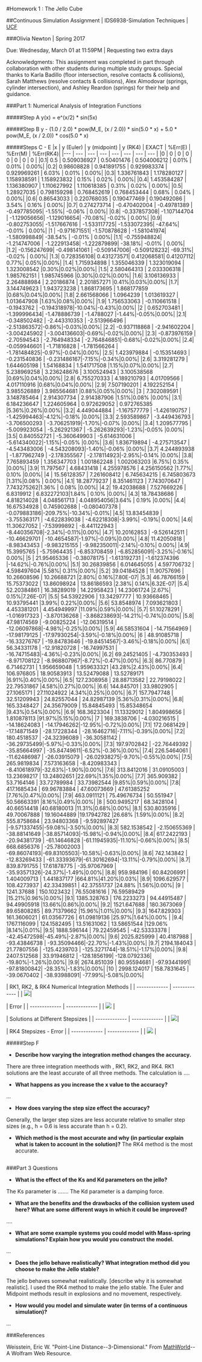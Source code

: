 #Homework 1 : The Jello Cube 

##Continuous Simulation Assignment |  IDS6938-Simulation Techniques | [UCF](http://www.ist.ucf.edu/grad/)

###Olivia Newton  |	Spring 2017


 Due: Wednesday, March 01 at 11:59PM | Requesting two extra days


Acknowledgments: This assignment was completed in part through collaboration with other students during multiple study groups. Special thanks to Karla Badillo (floor intersection, resolve contacts & collisions), Sarah Matthews (resolve contacts & collisions), Alex Almodovar (springs, cylinder intersection), and Ashley Reardon (springs) for their help and guidance.


###Part 1: Numerical Analysis of Integration Functions

#####Step A
y(x) = e^(x/2) * sin(5x)

#####Step B
y - (1.0 / 2.0) * pow(M_E, (x / 2.0)) * sin(5.0 * x) + 5.0 * pow(M_E, (x / 2.0)) * cos(5.0 * x)

#####Steps C - E
|x | y (Euler) | y (midpoint) | y (RK4) | EXACT | %Err(E) | %Err(M) | %Err(RK4)|
|--- | --- | --- | --- | --- | --- | --- | --- |
|0 | 0 | 0 | 0 | 0 | 0 | 0 | 0 |
|0.1| 0.5 | 0.509036927 | 0.50401476 | 0.504006212 | 0.01% | 0.01% | 0.00%|
|0.2| 0.98608828 | 0.941891755 | 0.929983374 | 0.929969261 | 6.03% | 0.01% | 0.00%|
|0.3| 1.336761843 | 1.178280127 | 1.158938591 | 1.158923832 | 0.15% | 0.02% | 0.00%|
|0.4| 1.453584287 | 1.136380907 | 1.110627992 | 1.110618385 | 0.31% | 0.02% | 0.00%|
|0.5| 1.28927035 | 0.798159298 | 0.768452619 | 0.768453444 | 0.68% | 0.04% | 0.00%|
|0.6| 0.86543033 | 0.220768035 | 0.190477469 | 0.190492086 | 3.54% | 0.16% | 0.00%|
|0.7| 0.274273714 | -0.470402004 | -0.49781389 | -0.497785095| -1.55%| -0.06% | 0.00%|
|0.8| -0.337857308| -1.107144704 | -1.129056656| -1.129016654| -70.08%| -0.02% | 0.00%|
|0.9| -0.802753055| -1.517667616 | -1.533117725| -1.533072395| -47.64%| -0.01% | 0.00%|
|1  | -0.971671551| -1.570878628 | -1.581041974| -1.580998849| -38.54% | -0.01% | 0.00%|
|1.1| -0.755948824| -1.214747006 | -1.222913458| -1.222879899| -38.18%| -0.01% | 0.00%|
|1.2| -0.156247699| -0.498141061 | -0.509147006| -0.509128232| -69.31%| -0.02% | 0.00%|
|1.3| 0.728356108| 0.431273571| 0.412068581| 0.41207112|	0.77%| 0.05%|0.00%|
|1.4|	1.715934898	 |	1.355046339 |	1.323019094	 |	1.323008542 |0.30%|0.02%|0.00%|
|1.5|	2.580464313	 |	2.033306318	 |	1.985762151	 |	1.985745966 |0.30%|0.02%|0.00%|
|1.6|	3.106136933	 |	2.264888984 |	2.20186874	 |	2.201857271 |0.41%|0.03%|0.00%|
|1.7|	3.144749623	 |	1.943723238	 |	1.868173695	 |	1.868177859 |0.68%|0.04%|0.00%|
|1.8|	2.661568066	 |	1.0964239 |	1.013619327	 |	1.013647908 |1.63%|0.08%|0.00%|
|1.9|	1.756533063	 |	-0.110661518 |	-0.1943762	 |	-0.194318978|-10.04%|-0.43%|0.00%|
|2  |	0.652703481	 |	-1.399996434|	-1.478886739 |	-1.4788027 |-1.44%|-0.05%|0.00%|
|2.1|	-0.348502482 |	-2.443310353 |	-2.513966496 |	-2.513863572|-0.86%|-0.03%|0.00%|
|2.2|	-0.937118868 |	-2.941602204 |	-3.004245902 |	-3.004136603|-0.69%|-0.02%|0.00%|
|2.3|	-0.873976159 |	-2.70594543	 |	-2.764948334 |	-2.764846851|-0.68%|-0.02%|0.00%|
|2.4|	-0.059946601 |	-1.71816828	 |	-1.781566264 |	-1.781484825|-0.97%|-0.04%|0.00%|
|2.5|	1.423979884	 |	-0.153514693 |	-0.231540836 |	-0.231486167|-7.15%|-0.34%|0.00%|
|2.6|	3.319281279	 |	1.644605198	 |	1.54168834	 |	1.541717508	 |1.15%|0.07%|0.00%|
|2.7|	5.238969258	 |	3.236248676	 |	3.100524943	 |	3.100538568	 |0.69%|0.04%|0.00%|
|2.8|	6.755270333	 |	4.189210793	 |	4.01709566	 |	4.017110916	 |0.68%|0.04%|0.00%|
|2.9|	7.507190201	 |	4.192252154	 |	3.985526889	 |	3.985564681	 |0.88%|0.05%|0.00%|
|3  |	7.302089591	 |	3.148785464	 |	2.914307734	 |	2.914387906	 |1.51%|0.08% |0.00%|
|3.1|	6.184236647	 |	1.224605964	 |	0.972629052	 |	0.972765385	 |5.36%|0.26%|0.00%|
|3.2|	4.449044884	 |	-1.167577779 |	-1.426190757 |	-1.425994463|-4.12%|-0.18% |0.00%|
|3.3|	2.593589867	 |	-3.449436793 |	-3.706500293 |	-3.706251919|-1.70%|-0.07% |0.00%|
|3.4|	1.209577795	 |	-5.009923054 |	-5.262921367 |	-5.262639293|-1.23%|-0.05% |0.00%|
|3.5|	0.840552721	 |	-5.360649903 |	-5.614631006 |	-5.614340022|-1.15%|-0.05% |0.00%|
|3.6|	1.836719894	 |	-4.275713547 |	-4.543483006 |	-4.543208093|-1.40%|-0.06% |0.00%|
|3.7|	4.244893938	 |	-1.877962749 |	-2.178355567 |	-2.178114923|-2.95%|-0.14% |0.00%|
|3.8|	7.765893459	 |	1.356347703	 |	1.001862248	 |	1.002063203	|6.75%|	0.35% |0.00%|
|3.9|	11.797567	 |	4.68431418	 |	4.255978576	 |	4.256150562	|1.77%|	0.10% |0.00%|
|4  |	15.56128357	 |	7.261608412	 |	6.745634215	 |	6.745803673	 |1.31%|0.08% |	0.00%|
|4.1|	18.28779237	 |	8.351461123	 |	7.743070647	 |	7.743275262|1.36% |	0.08% |0.00%|
|4.2|	19.42038688	 |	7.527669226	 |	6.8319912	 |	6.832272103|1.84% |	0.10% |0.00%|
|4.3|	18.78438686	 |	4.818214028	 |	4.048561713	 |	4.048954056|3.64% |	0.19% |0.00%|
|4.4|	16.67534928	 |	0.745902688	 |	-0.080407378 |	-0.079883186|-209.75%|-10.34%|-0.01%|
|4.5|	13.83454839	 |	-3.755363171 |	-4.622839038 |	-4.62218308|-3.99%|	-0.19%|	0.00%|
|4.6|	11.30627052	 |	-7.53999892	 |	-8.441122943 |	-8.440356708|-2.34%|-0.11%|0.00%|
|4.7|	10.20162853	 |	-9.526142511 |	-10.46629701 |	-10.4654587|-1.97%|-0.09%|0.00%|
|4.8|	11.42050818	 |	-8.98343453	 |	-9.983215155 |	-9.982350011|-2.14%|-0.10%|	0.00%|
|4.9|	15.3995765	 |	-5.75964435	 |	-6.853708459 |	-6.852856091|-3.25%|-0.16%|	0.00%|
|5  |	21.95465336	 |	-0.38078175	 |	-1.613192731 |	-1.612374396 |-14.62%|-0.76%|0.00%|
|5.1|	30.26839856	 |	6.014645055	 |	4.597706732	 |	4.598497604 |5.58%|	0.31%|0.00%|
|5.2|	39.04184528	 |	11.90757696	 |	10.26608596	 |	10.26688721 |2.80%|	0.16%|7.80E-07|
|5.3|	46.78766159	 |	15.75373022	 |	13.86098924	 |	13.86186593 |2.38%|	0.14%|6.32E-07|
|5.4|	52.20384861	 |	16.38289019	 |	14.22958423	 |	14.23061724 |2.67%|	0.15%|7.26E-07|
|5.5|	54.53922906	 |	13.34297777	 |	10.93668465	 |	10.93795441 |3.99%|	0.22%|0.00%|
|5.6|	53.8548974	 |	7.093621803	 |	4.453381201	 |	4.454949997 |11.09%|0.59%|0.00%|
|5.7|	51.10278291	 |	-1.016917323 |	-3.870136268 |	-3.868238693|-14.21%|-0.74%|0.00%|
|5.8|	47.98174569	 |	-9.00825224	 |	-12.06319514 |	-12.06097868|-4.98%|-0.25%|0.00%|
|5.9|	46.58531604	 |	-14.71564969 |	-17.98179125 |	-17.97930254|-3.59%|-0.18%|0.00%|
|6  |	48.91085718	 |	-16.33276767 |	-19.84783646 |	-19.84514567|-3.46%|-0.18%|0.00%|
|6.1|	56.34331178	 |	-12.91820728 |	-16.74997531 |	-16.74715483|-4.36%|-0.23%|0.00%|
|6.2|	69.24521405	 |	-4.730353493 |	-8.971708122 |	-8.968807967|-8.72%|-0.47%|0.00%|
|6.3|	86.770879	 |	6.71462731	 |	1.956659048	 |	1.959633321	 |43.28%|2.43%|0.00%|
|6.4|	106.976805	 |	18.90583913	 |	13.52479088	 |	13.52789171	 |6.91%|0.40%|0.00%|
|6.5|	127.2308958	 |	28.88713582	 |	22.79198022	 |	22.79531867	 |4.58%|0.27%|0.00%|
|6.6|	144.845701	 |	33.9802905	 |	27.1065171	 |	27.11024922	 |4.34%|0.25%|0.00%|
|6.7|	157.7947748	 |	32.51209943	 |	24.82557044	 |	24.82987139	 |5.36%|0.31%|0.00%|
|6.8|	165.3348427	 |	24.35679009	 |	15.84845493	 |	15.85348654	 |9.43%|0.54%|0.00%|
|6.9|	168.3623304	 |	11.13329012	 |	1.804998656	 |	1.810878113	 |91.97%|5.15%|0.00%|
|7  |	169.3838706	 |	-4.030216515 |	-14.18624083 |	-14.17946262|-12.95%|-0.72%|0.00%|
|7.1|	172.0681429	 |	-17.14871549 |	-28.17228344 |	-28.16462716|-7.11%|-0.39%|0.00%|
|7.2|	180.4518537	 |	-24.32396089 |	-36.30581142 |	-36.29735499|-5.97%|-0.33%|0.00%|
|7.3|	197.9702842	 |	-22.76449392 |	-35.85664997 |	-35.84749611|-6.52%|-0.36%|0.00%|
|7.4|	226.5464061	 |	-11.62486987 |	-26.03915079 |	-26.02938275|-9.70%|-0.55%|0.00%|
|7.5|	265.9819834	 |	7.573163658	 |	-8.420983343 |	-8.410618979|-32.63%|-1.90%|0.00%|
|7.6|	313.8412016	 |	31.09105003	 |	13.23698217	 |	13.24802651 |22.69%|1.35%|0.00%|
|7.7|	365.909382	 |	53.7164146	 |	33.72789984	 |	33.73982544 |9.85%|0.59%|0.00%|
|7.8|	417.1685434	 |	69.96783884	 |	47.60073669	 |	47.61385252 |7.76%|0.47%|0.00%|
|7.9|	463.0911121	 |	75.49676734	 |	50.551947 |	50.56663391	 |8.16%|0.49%|0.00%|
|8  |	500.9495217	 |	68.3428104	 |	40.66514418	 |40.68180013 |11.31%|0.68%|0.00%|
|8.1|	530.8035916	 |	49.70067888	 |	19.16044889 |19.17942782 |26.68% |1.59%|0.00%|
|8.2|	555.8758684	 |	23.94803368	 |	-9.592897427 |-9.571337455|-59.08%|-3.50%|0.00%|
|8.3|	582.1538542	 |	-2.150655369 |	-38.88141649 |-38.85714093|-15.98%|-0.94%|0.00%|
|8.4|	617.2422193	 |	-20.94381739 |	-61.14646828 |-61.11945935|-11.10%|-0.66%|0.00%|
|8.5|	668.6856376	 |	-25.78002003 |	-69.86074193|-69.83105503|-10.58%|-0.63%|0.00%|
|8.6|	742.143842	 |	-12.83269433 |	-61.33393679|-61.30162694|-13.11%|-0.79%|0.00%|
|8.7|	839.8791755	 |	17.61878775	 |	-35.97067969 |	-35.93571326|-24.37%|-1.49%|0.00%|
|8.8|	959.984196	 |	60.84206991	 |	1.404009713	 |	1.441837177	|664.81%|41.20%|0.03%|
|8.9|	1096.629577	 |	108.4273937	 |	42.33439851	 |	42.37551737	|24.88%	|1.56%|0.00%|
|9  |	1241.37688	 |	150.1023432	 |	76.55081616	 |	76.59589429	|15.21%|0.96%|0.00%|
|9.1|	1385.328763	 |	176.2233273	 |	94.44915487	 |	94.49905918	|13.66%|0.86%|0.00%|
|9.2|	1521.647688	 |	180.3673069	 |	89.65808285	 |	89.71379662	|15.96%|1.01%|0.00%|
|9.3|	1647.829303	 |	161.3606021	 |	61.03567726	 |	61.09819136	|25.97%|1.64%|0.00% |
|9.4|	1767.116099	 |	124.1582495	 |	13.51631062	 |	13.58651544	|129.06% |8.14%|0.01%|
|9.5|	1888.596144	 |	79.22459545	 |	-42.53333378 |	-42.45472598|-45.49%|-2.87%|0.00%|
|9.6|	2025.825999	 |	40.4187988	 |	-93.43846738 |	-93.35094466|-22.70%|-1.43%|0.00%|
|9.7|	2194.184043	 |	21.77807556	 |	-125.4239703 |	-125.3271744|-18.51%|-1.17%|0.00%|
|9.8| 2407.512568 | 33.91946812 | -128.1856199| -128.0792336| -19.80%|-1.26%|0.00%|
|9.9| 2674.851039 | 80.95594681 | -97.93441991| -97.81800842| -28.35%|-1.83%|0.00%|
|10 | 2998.124017 | 158.7831645 | -39.0670402 | -38.93988091| -77.99%|-5.08%|0.00%|





| RK1, RK2, & RK4 Numerical Integration Methods | 
| ------------- | ------------- |
| ![](images/solutions.PNG?raw=true)|


| Error | 
| ------------- | ------------- |
| ![](images/error.PNG?raw=true) |


| Solutions at Different Stepsizes | 
| ------------- | ------------- |
| ![](images/rk4stepsizesandexact.PNG?raw=true)|


| RK4 Stepsizes - Error | 
| ------------- | ------------- |
| ![](images/errorpercentageatdiffsizes.PNG?raw=true) |


#####Step F

- **Describe how varying the integration method changes the accuracy.**

There are three integration meethods with , RK1, RK2, and RK4. RK1 solutions are the least accurate of all three methods. The calculation is ....


- **What happens as you increase the x value to the accuracy?**

...

- **How does varying the step size effect the accuracy?**

Generally, the larger step sizes are less accurate relative to smaller step sizes (e.g., h = 0.6 is less accurate than h = 0.2).

- **Which method is the most accurate and why (in particular explain what is taken to account in the solution)?**
The RK4 method is the most accurate. 

## 

###Part 3 Questions


- **What is the effect of the Ks and Kd parameters on the jello?**

The Ks parameter is ....... The Kd parameter is a damping force.



- **What are the benefits and the drawbacks of the collision system used here? What are some different ways in which it could be improved?**

....



- **What are some example systems you could model with Mass-spring simulations? Explain how you would you construct the model.**

...



- **Does the jello behave realistically? What integration method did you choose to make the Jello stable?**

The jello behaves somewhat realistically. [describe why it is somewhat realistic]. I used the RK4 method to make the jello stable. The Euler and Midpoint methods result in explosions and no movement, respectively.



- **How would you model and simulate water (in terms of a continuous simulation)?**

...


###References

Weisstein, Eric W. "Point-Line Distance--3-Dimensional." From [MathWorld](mathworld.wolfram.com)--A Wolfram Web Resource.